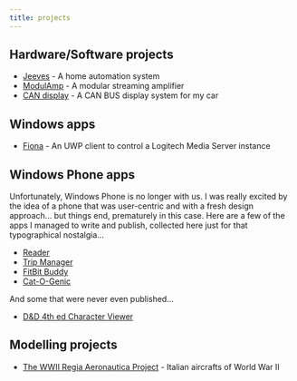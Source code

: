 ```yaml
---
title: projects
---
```

## Hardware/Software projects 

* [Jeeves](jeeves/) - A home automation system
* [ModulAmp](modulamp/) - A modular streaming amplifier
* [CAN display](candisplay/) - A CAN BUS display system for my car

## Windows apps

* [Fiona](https://fionamusic.app) - An UWP client to control a Logitech Media Server instance

## Windows Phone apps

Unfortunately, Windows Phone is no longer with us. I was really excited by the idea of a phone that was user-centric and with a fresh design approach... but things end, prematurely in this case. Here are a few of the apps I managed to write and publish, collected here just for that typographical nostalgia...

* [Reader](apps/reader/)
* [Trip Manager](apps/tripmanager/)
* [FitBit Buddy](apps/fitbitbuddy/)
* [Cat-O-Genic](apps/catogenic/)

And some that were never even published...

* [D&D 4th ed Character Viewer](apps/characterviewer/)

## Modelling projects

* [The WWII Regia Aeronautica Project](the-regia-aeronautica-project/) - Italian aircrafts of World War II


